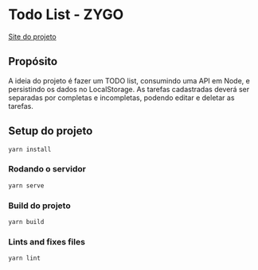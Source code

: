 # Todo List - ZYGO

[Site do projeto](https://todozygo.netlify.app/)

## Propósito

A ideia do projeto é fazer um TODO list, consumindo uma API em Node, e persistindo os dados no LocalStorage. As tarefas cadastradas deverá ser separadas por completas e incompletas, podendo editar e deletar as tarefas.

## Setup do projeto
```
yarn install
```

### Rodando o servidor
```
yarn serve
```

### Build do projeto
```
yarn build
```

### Lints and fixes files
```
yarn lint
```

